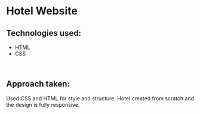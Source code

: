 # Hotel Website
<h2>Technologies used:</h2>
<ul>
  <li>HTML</li>
  <li>CSS</li>
</ul>
<br>
<h2>Approach taken:</h2>
  <p>Used CSS and HTML for style and structure.  Hotel created from scratch and the design is fully responsive.
  </p>
